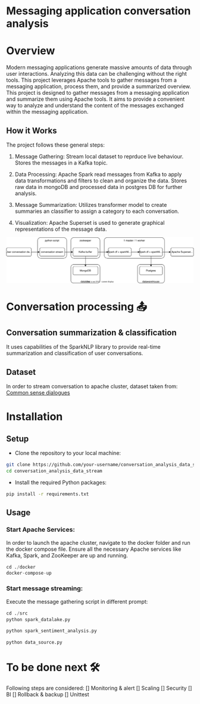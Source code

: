 # Messaging application conversation analysis

# Overview
Modern messaging applications generate massive amounts of data through user interactions. Analyzing this data can be challenging without the right tools. This project leverages Apache tools to gather messages from a messaging application, process them, and provide a summarized overview. <br>
This project is designed to gather messages from a messaging application and summarize them using Apache tools. It aims to provide a convenient way to analyze and understand the content of the messages exchanged within the messaging application.

## How it Works
The project follows these general steps:

1. Message Gathering:
Stream local dataset to reprduce live behaviour. Stores the messages in a Kafka topic.

2. Data Processing:
Apache Spark read messages from Kafka to apply data transformations and filters to clean and organize the data.
Stores raw data in mongoDB and processed data in postgres DB for further analysis.

3. Message Summarization:
Utilizes transformer model to create summaries an classifier to assign a category to each conversation.

4. Visualization:
Apache Superset is used to generate graphical representations of the message data.

![](./assets/flowchart.drawio.svg)

# Conversation processing 📤

## Conversation summarization & classification
It uses capabilities of the SparkNLP library to provide real-time summarization and classification of user conversations.

## Dataset
In order to stream conversation to apache cluster, dataset taken from:
[Common sense dialogues](https://github.com/alexa/Commonsense-Dialogues)

# Installation

## Setup
- Clone the repository to your local machine:

```bash
git clone https://github.com/your-username/conversation_analysis_data_stream.git
cd conversation_analysis_data_stream
```
- Install the required Python packages:
```bash
pip install -r requirements.txt
```

## Usage
### Start Apache Services:
In order to launch the apache cluster, navigate to the docker folder and run the docker compose file. Ensure all the necessary Apache services like Kafka, Spark, and ZooKeeper are up and running.
```python
cd ./docker
docker-compose-up
```

### Start message streaming:
Execute the message gathering script in different prompt:
```python
cd ./src
python spark_datalake.py
```
```python
python spark_sentiment_analysis.py
```
```python
python data_source.py
```

# To be done next 🛠
Following steps are considered:
[] Monitoring & alert
[] Scaling
[] Security
[] BI
[] Rollback & backup
[] Unittest
